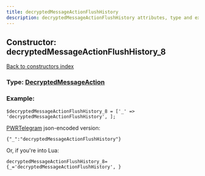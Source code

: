 ```yaml
---
title: decryptedMessageActionFlushHistory
description: decryptedMessageActionFlushHistory attributes, type and example
---
```

## Constructor: decryptedMessageActionFlushHistory\_8  
[Back to constructors index](index.md)






### Type: [DecryptedMessageAction](../types/DecryptedMessageAction.md)


### Example:

```
$decryptedMessageActionFlushHistory_8 = ['_' => 'decryptedMessageActionFlushHistory', ];
```  

[PWRTelegram](https://pwrtelegram.xyz) json-encoded version:

```
{"_":"decryptedMessageActionFlushHistory"}
```


Or, if you're into Lua:  


```
decryptedMessageActionFlushHistory_8={_='decryptedMessageActionFlushHistory', }

```


